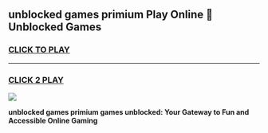
## unblocked games primium Play Online 👋 Unblocked Games
<h3>
<a href="https://premium.freeplayer.one?title=unblocked_games_primium&ref=19F">CLICK TO PLAY</a></h3>
<hr>

<h3>
<a href="https://premium.freeplayer.one?title=unblocked_games_primium&ref=19F">CLICK 2 PLAY</a>
  
</h3>

<a href="https://premium.freeplayer.one?title=unblocked_games_primium&ref=19F"><img src="https://clearcache.store/games.png"></a>


**unblocked games primium games unblocked: Your Gateway to Fun and Accessible Online Gaming**
